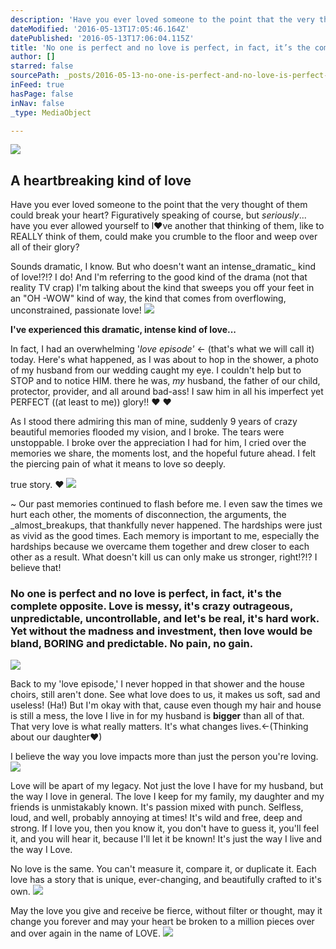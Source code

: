 ```yaml
---
description: 'Have you ever loved someone to the point that the very thought of them could break your heart? Figuratively speaking of course, but seriously… have you ever allowed yourself to l❤ve another that thinking of them, like to REALLY think of them, could make you crumble to the floor and weep over all of their glory?'
dateModified: '2016-05-13T17:05:46.164Z'
datePublished: '2016-05-13T17:06:04.115Z'
title: 'No one is perfect and no love is perfect, in fact, it’s the complete opposite. Love is messy, it’s crazy outrageous, unpredictable, uncontrollable, and let’s be real, it’s hard work. Yet without the madness and investment, then love would be bland, BORING and predictable. No pain, no gain.'
author: []
starred: false
sourcePath: _posts/2016-05-13-no-one-is-perfect-and-no-love-is-perfect-in-fact-its-the.md
inFeed: true
hasPage: false
inNav: false
_type: MediaObject

---
```

<article style=""><img src="https://the-grid-user-content.s3-us-west-2.amazonaws.com/b2ded8ce-a905-449b-91e8-e084c0ec15c4.jpg" /><h1>A heartbreaking kind of love</h1></article>

Have you ever loved someone to the point that the very thought of them could break your heart? Figuratively speaking of course, but _seriously_... have you ever allowed yourself to l❤ve another that thinking of them, like to REALLY think of them, could make you crumble to the floor and weep over all of their glory?

Sounds dramatic, I know. But who doesn't want an intense_dramatic_ kind of love!?!? I do! And I'm referring to the good kind of the drama (not that reality TV crap) I'm talking about the kind that sweeps you off your feet in an "OH -WOW" kind of way, the kind that comes from overflowing, unconstrained, passionate love!
![](https://cdn-images-1.medium.com/max/1200/1*RwrCJkfz6U5mUsI93Ynkjg.jpeg)

**I've experienced this dramatic, intense kind of love...**

In fact, I had an overwhelming '_love episode'_ ← (that's what we will call it) today. Here's what happened, as I was about to hop in the shower, a photo of my husband from our wedding caught my eye. I couldn't help but to STOP and to notice HIM. there he was, _my_ husband, the father of our child, protector, provider, and all around bad-ass! I saw him in all his imperfect yet PERFECT ((at least to me)) glory!! ❤ ❤

As I stood there admiring this man of mine, suddenly 9 years of crazy beautiful memories flooded my vision, and I broke. The tears were unstoppable. I broke over the appreciation I had for him, I cried over the memories we share, the moments lost, and the hopeful future ahead. I felt the piercing pain of what it means to love so deeply.

true story. ❤
![](https://cdn-images-1.medium.com/max/1200/1*viC3zmEBLUK2gesBitlZkg.jpeg)

~ Our past memories continued to flash before me. I even saw the times we hurt each other, the moments of disconnection, the arguments, the _almost_breakups, that thankfully never happened. The hardships were just as vivid as the good times. Each memory is important to me, especially the hardships because we overcame them together and drew closer to each other as a result. What doesn't kill us can only make us stronger, right!?!? I believe that!

### **No one is perfect and no love is perfect, in fact, it's the complete opposite. Love is messy, it's crazy outrageous, unpredictable, uncontrollable, and let's be real, it's hard work. Yet without the madness and investment, then love would be bland, BORING and predictable. No pain, no gain.**
![](https://cdn-images-1.medium.com/max/1600/1*hf7O9anh7VMpnC07b9r7qQ.jpeg)

Back to my 'love episode,' I never hopped in that shower and the house choirs, still aren't done. See what love does to us, it makes us soft, sad and useless! (Ha!) But I'm okay with that, cause even though my hair and house is still a mess, the love I live in for my husband is **bigger** than all of that. That very love is what really matters. It's what changes lives.←(Thinking about our daughter❤)

I believe the way you love impacts more than just the person you're loving.
![](https://cdn-images-1.medium.com/max/1200/1*8oJs-gFqY-I_SXSsby7huQ.jpeg)

Love will be apart of my legacy. Not just the love I have for my husband, but the way I love in general. The love I keep for my family, my daughter and my friends is unmistakably known. It's passion mixed with punch. Selfless, loud, and well, probably annoying at times! It's wild and free, deep and strong. If I love you, then you know it, you don't have to guess it, you'll feel it, and you will hear it, because I'll let it be known! It's just the way I live and the way I Love.

No love is the same. You can't measure it, compare it, or duplicate it. Each love has a story that is unique, ever-changing, and beautifully crafted to it's own.
![](https://cdn-images-1.medium.com/max/1600/1*pTdK0If1iUvG32gXn5gmzg.png)

May the love you give and receive be fierce, without filter or thought, may it change you forever and may your heart be broken to a million pieces over and over again in the name of LOVE.
![](https://cdn-images-1.medium.com/max/1600/1*oa6zwc79_DeF2JxOwSy0Zw.png)
